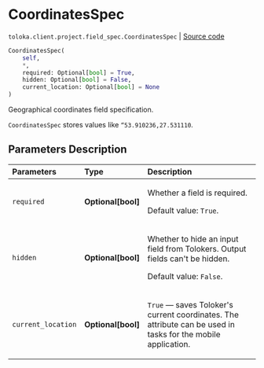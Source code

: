 # CoordinatesSpec
`toloka.client.project.field_spec.CoordinatesSpec` | [Source code](https://github.com/Toloka/toloka-kit/blob/v1.2.2/src/client/project/field_spec.py#L124)

```python
CoordinatesSpec(
    self,
    *,
    required: Optional[bool] = True,
    hidden: Optional[bool] = False,
    current_location: Optional[bool] = None
)
```

Geographical coordinates field specification.


`CoordinatesSpec` stores values like `“53.910236,27.531110`.

## Parameters Description

| Parameters | Type | Description |
| :----------| :----| :-----------|
`required`|**Optional\[bool\]**|<p>Whether a field is required. </p><p>Default value: `True`.</p>
`hidden`|**Optional\[bool\]**|<p>Whether to hide an input field from Tolokers. Output fields can&#x27;t be hidden. </p><p>Default value: `False`.</p>
`current_location`|**Optional\[bool\]**|<p>`True` — saves Toloker&#x27;s current coordinates. The attribute can be used in tasks for the mobile application.</p>
